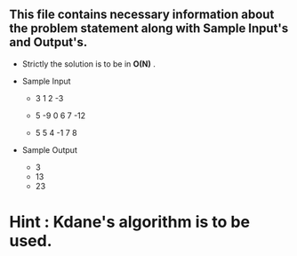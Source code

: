 ## This file contains necessary information about the problem statement along with Sample Input's and Output's.


* Strictly the solution is to be in **O(N)** .

* Sample Input   
  * 3
  1 2 -3

  * 5
  -9 0 6 7 -12

  * 5
  5 4 -1 7 8 
  

* Sample Output    
  * 3
  * 13
  * 23

# Hint : Kdane's algorithm is to be used.